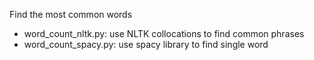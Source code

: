 Find the most common words

- word_count_nltk.py: use NLTK collocations to find common phrases
- word_count_spacy.py: use spacy library to find single word
